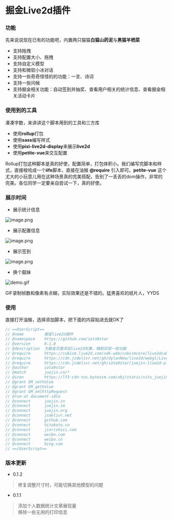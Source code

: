 # 掘金Live2d插件

### 功能

先来说说现在已有的功能吧，内置两只猫猫**白猫山药泥**与**黑猫羊栖菜**

- 支持拖拽
- 支持配置大小、拖拽
- 支持自定义模型
- 支持和微软小冰对话
- 支持一些奇奇怪怪的的功能：一言、诗词
- 支持一些问候
- 支持掘金相关功能：自动签到并抽奖、查看用户相关的统计信息、查看掘金相关活动卡片


### 使用到的工具

凑凑字数，来讲讲这个脚本用到的工具和三方库

- 使用**rollup**打包
- 使用**sass**编写样式
- 使用**pixi-live2d-display**来展示**live2d**
- 使用**petite-vue**来交互配置

Rollup打包这种脚本是真的好使，配置简单，打包体积小。我们编写完脚本和样式，直接梭哈成一个**iife**脚本，直接在油猴 **@require** 引入即可。**petite-vue** 这个尤大的小玩意儿用在这种场景真的完美搭配，告别了一丢丢的dom操作，非常的完美。各位同学一定要亲自尝试一下，真的好使。


### 展示时间

- 展示统计信息


![image.png](https://p3-juejin.byteimg.com/tos-cn-i-k3u1fbpfcp/91a5161990a54fd3a4d962c8b3b019b2~tplv-k3u1fbpfcp-watermark.image?)

- 展示配置信息


![image.png](https://p1-juejin.byteimg.com/tos-cn-i-k3u1fbpfcp/0d70b8726b6044a9acd27a90b0d39997~tplv-k3u1fbpfcp-watermark.image?)

- 展示签到


![image.png](https://p6-juejin.byteimg.com/tos-cn-i-k3u1fbpfcp/9bf73a6cbf14465c831356d717df2e89~tplv-k3u1fbpfcp-watermark.image?)

- 换个靓妹


![demo.gif](https://p3-juejin.byteimg.com/tos-cn-i-k3u1fbpfcp/af0ef569635f4d459eea1abf41d20b7c~tplv-k3u1fbpfcp-watermark.image?)

GIF录制帧数和像素有点糊，实际效果还是不错的。猛男喜欢的纸片人，YYDS

### 使用

直接打开油猴，选择添加脚本，把下面的内容贴进去就OK了

```js
// ==UserScript==
// @name         掘金live2d插件
// @namespace    https://github.com/iota9star
// @version      0.1.0
// @description  为掘金页面添加live2d形象，辅助实现一些功能
// @require      https://cubism.live2d.com/sdk-web/cubismcore/live2dcubismcore.min.js
// @require      https://cdn.jsdelivr.net/gh/dylanNew/live2d/webgl/Live2D/lib/live2d.min.js
// @require      https://cdn.jsdelivr.net/gh/iota9star/juejin-live2d-plugin@master/public/bundle.0.1.2.min.js
// @author       iota9star
// @match        juejin.cn/*
// @icon         https://lf3-cdn-tos.bytescm.com/obj/static/xitu_juejin_web/6bdafd801c878b10edb5fed5d00969e9.svg
// @grant GM_setValue
// @grant GM_getValue
// @grant GM_xmlhttpRequest
// @run-at document-idle
// @connect      juejin.cn
// @connect      juejin.im
// @connect      juejin.org
// @connect      jsdelivr.net
// @connect      github.com
// @connect      hitokoto.cn
// @connect      jinrishici.com
// @connect      weibo.com
// @connect      weibo.cn
// @connect      bing.com
// ==/UserScript==
```

### 版本更新

- 0.1.2

> 修复调整尺寸时，可能切换其他模型的问题

- 0.1.1  

> 添加个人数据统计文章展现量  
> 移除一些无用的打印信息
